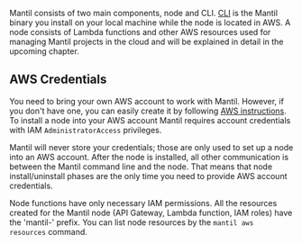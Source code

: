Mantil consists of two main components, node and CLI. [CLI](cli_install.md) is the Mantil binary you
install on your local machine while the node is located in AWS. A node consists of Lambda functions and other AWS resources used for managing Mantil projects in the cloud and will be explained in detail in the upcoming chapter.

## AWS Credentials
You need to bring your own AWS account to work with Mantil. However, if you don't have one, you can easily create it by following [AWS instructions](https://portal.aws.amazon.com/billing/signup#/start). To install a node into your AWS account Mantil requires account credentials with IAM `AdministratorAccess` privileges. 

Mantil will never store your credentials; those are only used to set up a node into an AWS account. After the node is installed, all other communication is between the Mantil command line and the node. That means that node install/uninstall phases are the only time you need to provide AWS account credentials. 

Node functions have only necessary IAM permissions. All the resources created for the Mantil node (API Gateway, Lambda function, IAM roles) have the 'mantil-' prefix. You can list node resources by the `mantil aws resources` command.